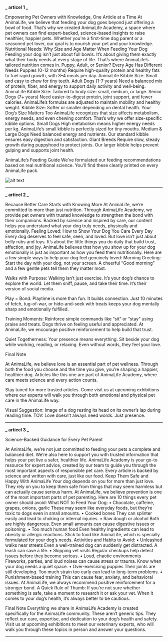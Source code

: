**_ articel 1 _**

Empowering Pet Owners with Knowledge, One Article at a Time
At AnimaLife, we believe that feeding your dog goes beyond just offering a bowl of food. That’s why we created AnimaLife Academy, a space where pet owners can find expert-backed, science-based insights to raise healthier, happier pets. Whether you're a first-time dog parent or a seasoned pet lover, our goal is to nourish your pet and your knowledge.
Nutritional Needs: Why Size and Age Matter When Feeding Your Dog
Feeding your dog isn’t just about full bowls. It’s about giving them exactly what their body needs at every stage of life. That’s where AnimaLife’s tailored nutrition comes in.
Puppy, Adult, or Senior? Every Age Has Different Needs
Puppies (0-12 months)
Require high-quality protein and healthy fats to fuel rapid growth, with 3–4 meals per day.
AnimaLife Kibble Size: Small and easy to chew for tiny teeth.
Adult Dogs (1-7 years)
Need a balanced mix of protein, fiber, and energy to support daily activity and well-being.
AnimaLife Kibble Size: Tailored to body size: small, medium, or large.
Senior Dogs (7+ years)
Need easier-to-digest protein, joint support, and fewer calories.
AnimaLife’s formulas are adjusted to maintain mobility and healthy weight.
Kibble Size: Softer or smaller depending on dental health.
Your Dog’s Size Matters Too
AnimaLife recognizes that size affects metabolism, energy needs, and even chewing comfort. That’s why we offer size-specific kibble options.
Small Dogs
High metabolism means higher energy needs per kg. AnimaLife’s small kibble is perfectly sized for tiny mouths.
Medium & Large Dogs
Need balanced energy and nutrients. Our standard kibble ensures easy digestion and satisfaction.
Giant Breeds
Require slow, steady growth during puppyhood to protect joints. Our larger kibble helps prevent gulping and supports joint health.

AnimaLife’s Feeding Guide
We’ve formulated our feeding recommendations based on real nutritional science. You'll find these clearly printed on every AnimaLife pack.

![alt text](image.png)

---

**_ articel 2 _**

Because Better Care Starts with Knowing More
At AnimaLife, we’re committed to more than just nutrition. Through AnimaLife Academy, we provide pet owners with trusted knowledge to strengthen the bond with their companions. Backed by science and inspired by care, our content helps you understand what your dog truly needs, physically and emotionally.
Feeling Loved: How to Show Your Dog You Care Every Day
Every dog deserves to feel safe, seen, and loved. But love isn’t just about belly rubs and toys. It’s about the little things you do daily that build trust, affection, and joy.
AnimaLife believes that how you show up for your dog emotionally is just as important as how you feed them nutritionally.
Here are a few simple ways to help your dog feel genuinely loved:
Morning Greeting: Start the day with your dog, not your screen. A cheerful “Good morning” and a few gentle pets tell them they matter most.

Walks with Purpose: Walking isn’t just exercise. It’s your dog’s chance to explore the world. Let them sniff, pause, and take their time. It’s their version of social media.

Play = Bond: Playtime is more than fun. It builds connection. Just 10 minutes of fetch, tug-of-war, or hide-and-seek with treats keeps your dog mentally sharp and emotionally fulfilled.

Training Moments: Reinforce simple commands like “sit” or “stay” using praise and treats. Dogs thrive on feeling useful and appreciated. At AnimaLife, we encourage positive reinforcement to help build that trust.

Quiet Togetherness: Your presence means everything. Sit beside your dog while working, reading, or relaxing. Even without words, they feel your love.

Final Note

At AnimaLife, we believe love is an essential part of pet wellness. Through both the food you choose and the time you give, you’re shaping a happier, healthier dog.
Articles like this one are part of AnimaLife Academy, where care meets science and every action counts.

Stay tuned for more trusted articles. Come visit us at upcoming exhibitions where our experts will walk you through both emotional and physical pet care in the AnimaLife way.

Visual Suggestion:
Image of a dog resting its head on its owner’s lap during reading time.
TOV:
Love doesn’t always need words. Just presence.

---

**_ articel 3 _**

Science-Backed Guidance for Every Pet Parent

At AnimaLife, we’re not just committed to feeding your pets a complete and balanced diet. We’re also here to support you with trusted information that helps your pet live a safer, healthier life.
AnimaLife Academy is your go-to resource for expert advice, created by our team to guide you through the most important aspects of responsible pet care. Every article is backed by science and written with care, just like our food.
Keep Them Safe and Happy With AnimaLife
Your dog depends on you for more than just love. They rely on you to keep them safe from things that may seem harmless but can actually cause serious harm. At AnimaLife, we believe prevention is one of the most important parts of pet parenting.
Here are 10 things every pet owner should avoid:
What NOT to Feed Your Dog:
• Chocolate, caffeine, grapes, onions, garlic
These may seem like everyday foods, but they’re toxic to dogs even in small amounts.
• Cooked bones
They can splinter easily and lead to choking or internal injuries.
• Raw dough or alcohol
Both are highly dangerous. Even small amounts can cause digestive issues or poisoning.
• Too much human food
Even healthy ingredients can lead to obesity or allergic reactions. Stick to food like AnimaLife, which is specially formulated for your dog’s needs.
Activities and Habits to Avoid:
• Unleashed walks near streets
Even a well-trained dog can suddenly get distracted. A leash can save a life.
• Skipping vet visits
Regular checkups help detect issues before they become serious.
• Loud, chaotic environments
Fireworks, parties, and loud noises can cause stress or trauma. Know when your dog needs a quiet space.
• Over-exercising puppies
Their joints are still developing. Too much strain too early can lead to long-term problems.
• Punishment-based training
This can cause fear, anxiety, and behavioral issues. At AnimaLife, we always recommend positive reinforcement for a stronger bond.
A Quick Rule of Thumb:
If you’re not sure whether something is safe, take a moment to research it or ask your vet. When it comes to your dog’s health, it’s always better to be cautious.

Final Note
Everything we share in AnimaLife Academy is created specifically for the AnimaLife community. These aren’t generic tips. They reflect our care, expertise, and dedication to your dog’s health and safety.
Visit us at upcoming exhibitions to meet our veterinary experts, who will walk you through these topics in person and answer your questions.

---
